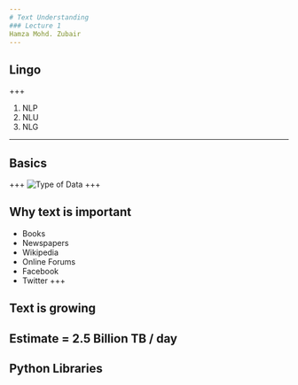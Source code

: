 ```yaml
---
# Text Understanding
### Lecture 1
Hamza Mohd. Zubair
---
```

## Lingo
+++
1. NLP
2. NLU
3. NLG
---
## Basics
+++
![Type of Data](https://docs.google.com/drawings/d/e/2PACX-1vQIxB14OTG86xb5AmBTdivqxRap8JMxJoLnVL8qD7fQDLbliRz1doPt8Y6QcfWFiTXFm2fh-1zHt39c/pub?w=480&h=360)
+++
## Why text is important
* Books
* Newspapers
* Wikipedia
* Online Forums
* Facebook
* Twitter
+++
## Text is growing
Estimate = 2.5 Billion TB / day
---
## Python Libraries
